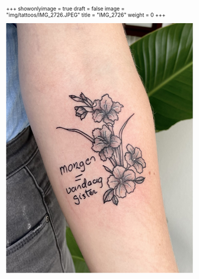 +++
showonlyimage = true
draft = false
image = "img/tattoos/IMG_2726.JPEG"
title = "IMG_2726"
weight = 0
+++

![image](/img/tattoos/IMG_2726.JPEG)
